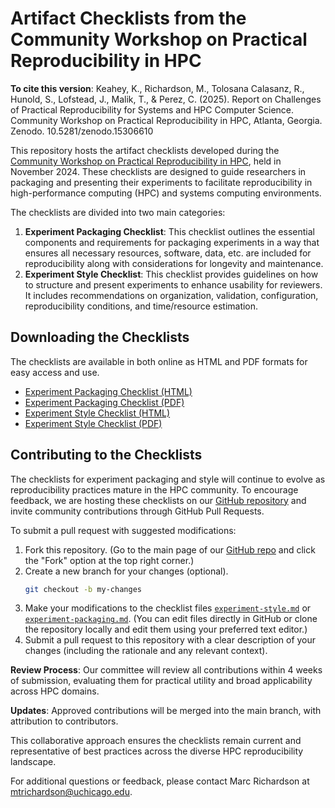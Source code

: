 # Artifact Checklists from the Community Workshop on Practical Reproducibility in HPC

**To cite this version**: Keahey, K., Richardson, M., Tolosana Calasanz, R., Hunold, S., Lofstead, J., Malik, T., & Perez, C. (2025). Report on Challenges of Practical Reproducibility for Systems and HPC Computer Science. Community Workshop on Practical Reproducibility in HPC, Atlanta, Georgia. Zenodo. 10.5281/zenodo.15306610

This repository hosts the artifact checklists developed during the [Community
Workshop on Practical Reproducibility in HPC](https://reproduciblehpc.org),
held in November 2024. These checklists are designed to guide researchers in
packaging and presenting their experiments to facilitate reproducibility in
high-performance computing (HPC) and systems computing environments.

The checklists are divided into two main categories:

1. **Experiment Packaging Checklist**: This checklist outlines the essential
   components and requirements for packaging experiments in a way that ensures
   all necessary resources, software, data, etc. are included for
   reproducibility along with considerations for longevity and maintenance.
2. **Experiment Style Checklist**: This checklist provides guidelines on how to
   structure and present experiments to enhance usability for reviewers. It
   includes recommendations on organization, validation, configuration,
   reproducibility conditions, and time/resource estimation.

## Downloading the Checklists

The checklists are available in both online as HTML and PDF formats for easy
access and use.

- [Experiment Packaging Checklist (HTML)](experiment-packaging.md)
- [Experiment Packaging Checklist (PDF)](experiment-packaging.pdf)
- [Experiment Style Checklist (HTML)](experiment-style.md)
- [Experiment Style Checklist (PDF)](experiment-style.pdf)

## Contributing to the Checklists

The checklists for experiment packaging and style will continue to evolve as
reproducibility practices mature in the HPC community. To encourage feedback,
we are hosting these checklists on our [GitHub repository](https://github.com/ChameleonCloud/reproducibilityworkshop24) and invite community
contributions through GitHub Pull Requests.

To submit a pull request with suggested modifications:

1. Fork this repository. (Go to the main page of our [GitHub
   repo](https://github.com/ChameleonCloud/reproducibilityworkshop24) and click
   the "Fork" option at the top right corner.)
2. Create a new branch for your changes (optional).
   ```bash
   git checkout -b my-changes
   ```
3. Make your modifications to the checklist files
   [`experiment-style.md`](https://github.com/ChameleonCloud/reproducibilityworkshop24/blob/main/assets/check-lists/experiment-packaging.md)
   or
   [`experiment-packaging.md`](https://github.com/ChameleonCloud/reproducibilityworkshop24/blob/main/assets/check-lists/experiment-style.md).
   (You can edit files directly in GitHub or clone the repository locally and
   edit them using your preferred text editor.)
4. Submit a pull request to this repository with a clear description of your
   changes (including the rationale and any relevant context).

**Review Process**: Our committee will review all contributions within 4 weeks
of submission, evaluating them for practical utility and broad applicability
across HPC domains.

**Updates**: Approved contributions will be merged into the main branch, with
attribution to contributors.

This collaborative approach ensures the checklists remain current and
representative of best practices across the diverse HPC reproducibility
landscape.

For additional questions or feedback, please contact Marc Richardson at
[mtrichardson@uchicago.edu](mailto:mtrichardson@uchicago.edu).